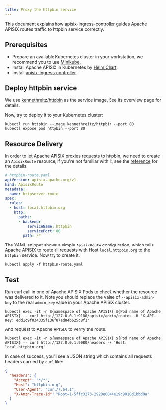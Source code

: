 ```yaml
---
title: Proxy the httpbin service
---
```


<!--
#
# Licensed to the Apache Software Foundation (ASF) under one or more
# contributor license agreements.  See the NOTICE file distributed with
# this work for additional information regarding copyright ownership.
# The ASF licenses this file to You under the Apache License, Version 2.0
# (the "License"); you may not use this file except in compliance with
# the License.  You may obtain a copy of the License at
#
#     http://www.apache.org/licenses/LICENSE-2.0
#
# Unless required by applicable law or agreed to in writing, software
# distributed under the License is distributed on an "AS IS" BASIS,
# WITHOUT WARRANTIES OR CONDITIONS OF ANY KIND, either express or implied.
# See the License for the specific language governing permissions and
# limitations under the License.
#
-->

This document explains how apisix-ingress-controller guides Apache APISIX routes traffic to httpbin service correctly.

## Prerequisites

* Prepare an available Kubernetes cluster in your workstation, we recommend you to use [Minikube](https://github.com/kubernetes/minikube).
* Install Apache APISIX in Kubernetes by [Helm Chart](https://github.com/apache/apisix-helm-chart).
* Install [apisix-ingress-controller](https://github.com/apache/apisix-ingress-controller/blob/master/install.md).

## Deploy httpbin service

We use [kennethreitz/httpbin](https://hub.docker.com/r/kennethreitz/httpbin/) as the service image, See its overview page for details.

Now, try to deploy it to your Kubernetes cluster:

```shell
kubectl run httpbin --image kennethreitz/httpbin --port 80
kubectl expose pod httpbin --port 80
```

## Resource Delivery

In order to let Apache APISIX proxies requests to httpbin, we need to create an `ApisixRoute` resource, if you're not familiar with it, see the [reference](https://github.com/apache/apisix-ingress-controller/blob/master/samples/deploy/crd/v1beta1/ApisixRoute.yaml) for the details.

```yaml
# httpbin-route.yaml
apiVersion: apisix.apache.org/v1
kind: ApisixRoute
metadata:
  name: httpserver-route
spec:
  rules:
  - host: local.httpbin.org
    http:
      paths:
      - backend:
          serviceName: httpbin
          servicePort: 80
        path: /*
```

The YAML snippet shows a simple `ApisixRoute` configuration, which tells Apache APISIX to route all requests with Host `local.httpbin.org` to the `httpbin` service.
Now try to create it.

```shell
kubectl apply -f httpbin-route.yaml
```

## Test

Run curl call in one of Apache APISIX Pods to check whether the resource was delivered to it. Note you should replace the value of `--apisix-admin-key` to the real `admin_key` value in your Apache APISIX cluster.

```shell
kubectl exec -it -n ${namespace of Apache APISIX} ${Pod name of Apache APISIX} -- curl http://127.0.0.1:9180/apisix/admin/routes -H 'X-API-Key: edd1c9f034335f136f87ad84b625c8f1'
```

And request to Apache APISIX to verify the route.

```shell
kubectl exec -it -n ${namespace of Apache APISIX} ${Pod name of Apache APISIX} -- curl http://127.0.0.1:9080/headers -H 'Host: local.httpbin.org'
```

In case of success, you'll see a JSON string which contains all requests headers carried by `curl` like:

```json
{
  "headers": {
    "Accept": "*/*",
    "Host": "httpbin.org",
    "User-Agent": "curl/7.64.1",
    "X-Amzn-Trace-Id": "Root=1-5ffc3273-2928e0844e19c9810d1bbd8a"
  }
}
```
